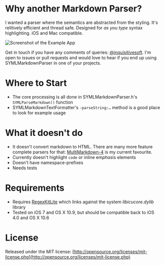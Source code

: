 # Why another Markdown Parser?
I wanted a parser where the semantics are abstracted from the styling. It's relitively efficient and thread safe. Designed for *as you type* syntax highlighting. iOS and Mac compatible.

![Screenshot of the Example App](https://raw.githubusercontent.com/inquisitiveSoft/SYMLMarkdownParser/master/Screenshot.png)

Get in touch if you have any comments of queries: [@inquisitivesoft](https://twitter.com/inquisitiveSoft). I'm open to issues or pull requests and would love to hear if you end up using SYMLMarkdownParser in one of your projects.

# Where to Start
- The core processing is all done in SYMLMarkdownParser.h's `SYMLParseMarkdown()` function
- SYMLMarkdownTextFormatter's `-parseString:…` method is a good place to look for example usage

# What it doesn't do
- It doesn't convert markdown to HTML. There are many more feature complete parsers for that: [MultiMarkdown-4](https://github.com/fletcher/MultiMarkdown-4) is my current favourite.
- Currently doesn't highlight `code` or inline em*phas*is elements
- Doesn't have namespace-prefixes
- Needs tests

# Requirements
- Requires [RegexKitLite](http://regexkit.sourceforge.net/) which links against the system *libicucore.dylib* library
- Tested on iOS 7 and OS X 10.9, but should be compatible back to iOS 4.0 and OS X 10.6

# License
Released under the MIT license: [http://opensource.org/licenses/mit-license.php](http://opensource.org/licenses/mit-license.php)